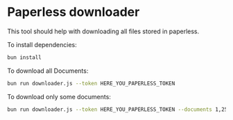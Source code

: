 # Paperless downloader

This tool should help with downloading all files stored in paperless.

To install dependencies:

```bash
bun install
```

To download all Documents:

```bash
bun run downloader.js --token HERE_YOU_PAPERLESS_TOKEN
```

To download only some documents:

```bash
bun run downloader.js --token HERE_YOU_PAPERLESS_TOKEN --documents 1,25,12 (your docuemtn_ids)
```
